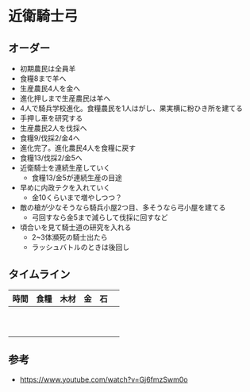 # 近衛騎士弓


## オーダー

- 初期農民は全員羊
- 食糧8まで羊へ
- 生産農民4人を金へ
- 進化押しまで生産農民は羊へ
- 4人で騎兵学校進化。食糧農民を1人はがし、果実横に粉ひき所を建てる
- 手押し車を研究する
- 生産農民2人を伐採へ
- 食糧9/伐採2/金4へ
- 進化完了。進化農民4人を食糧に戻す
- 食糧13/伐採2/金5へ
- 近衛騎士を連続生産していく
    - 食糧13/金5が連続生産の目途
- 早めに内政テクを入れていく
    - 金10くらいまで増やしつつ？
- 敵の槍が少なそうなら騎兵小屋2つ目、多そうなら弓小屋を建てる
    - 弓回すなら金5まで減らして伐採に回すなど
- 頃合いを見て騎士道の研究を入れる
    - 2~3体瀕死の騎士出たら
    - ラッシュバトルのときは後回し


## タイムライン

| 時間 | 食糧 | 木材 | 金  | 石  |           |
| ---- | ---- | ---- | --- | --- | --------- |
|      |      |      |     |     |           |
|      |      |      |     |     |           |
|      |      |      |     |     |           |
|      |      |      |     |     |           |
|      |      |      |     |     |           |
|      |      |      |     |     |           |
|      |      |      |     |     |           |
|      |      |      |     |     |           |
|      |      |      |     |     |           |
|      |      |      |     |     |           |


## 参考

- <https://www.youtube.com/watch?v=Gj6fmzSwm0o>
